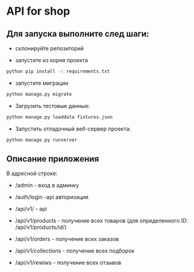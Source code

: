 # API for shop

## Для запуска выполните след шаги:
- склонируйте репозиторий

- запустите из корня проекта
```bash
python pip install -r requirements.txt
```

- запустите миграции
```bash
python manage.py migrate
```

- Загрузить тестовые данные:
```bash
python manage.py loaddata fixtures.json
```

- Запустить отладочный веб-сервер проекта:
```bash
python manage.py runserver
```


## Описание приложения

В адресной строке:
- /admin - вход в админку
- /auth/login -api авторизация
- /api/v1/ - api 

- /api/v1/products - получение всех товаров (для определенного ID: /api/v1/products/id/)
- /api/v1/orders - получение всех заказов 
- /api/v1/collections - получение всех подборок
- /api/v1/rewiws - получение всех отзывов
